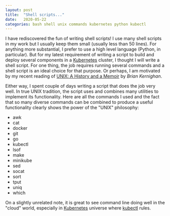 ```yaml
---
layout: post
title:  "Shell scripts..."
date:   2020-05-22
categories: bash shell unix commands kubernetes python kubectl
---
```


I have rediscovered the fun of writing shell scripts! I use many shell
scripts in my work but I usually keep them small (usually less than 50
lines). For anything more substantial, I prefer to use a high level
language (Python, in particular). But for my latest requirement of
writing a script to build and deploy several components in a
[Kubernetes](https://kubernetes.io) cluster, I thought I will write a shell script. For one
thing, the job requires running several commands and a shell script is
an ideal choice for that purpose. Or perhaps, I am motivated by my
recent reading of
[UNIX: A History and a Memoir](https://www.cs.princeton.edu/~bwk/memoir.html)
by  *Brian Kernighan*.

Either way, I spent couple of days writing a script that does the job
very well. In true UNIX tradition, the script uses and combines many
utilities to implement its functionality. Here are all the commands I
used and the fact that so many diverse commands can be combined to
produce a useful functionality clearly shows the power of the "UNIX"
philosophy:

- awk
- cat
- docker 
- git
- go 
- kubectl 
- lsof
- make 
- minikube 
- sed
- socat 
- sort
- tput
- uniq
- which

On a slightly unrelated note, it is great to see command line doing
well in the "cloud" world, especially in 
[Kubernetes](https://kubernetes.io) universe where 
[kubectl](https://kubernetes.io/docs/reference/kubectl/overview/)
rules.

